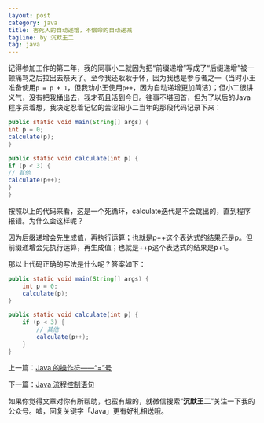 ```yaml
---
layout: post
category: java
title: 害死人的自动递增，不偿命的自动递减
tagline: by 沉默王二
tag: java
---
```


记得参加工作的第二年，我的同事小二就因为把“前缀递增”写成了“后缀递增”被一顿痛骂之后拉出去祭天了。至今我还耿耿于怀，因为我也是参与者之一（当时小王准备使用`p = p + 1`，但我劝小王使用`p++`，因为自动递增更加简洁）；但小二很讲义气，没有把我捅出去，我才苟且活到今日。往事不堪回首，但为了以后的Java程序员着想，我决定忍着记忆的苦涩把小二当年的那段代码记录下来：


<!--more-->



```java
public static void main(String[] args) {
int p = 0;
calculate(p);
}

public static void calculate(int p) {
if (p < 3) {
// 其他
calculate(p++);
}
}
```

按照以上的代码来看，这是一个死循环，calculate迭代是不会跳出的，直到程序报错。为什么会这样呢？

因为后缀递增会先生成值，再执行运算；也就是p++这个表达式的结果还是p。但前缀递增会先执行运算，再生成值；也就是++p这个表达式的结果是p+1。

那以上代码正确的写法是什么呢？答案如下：

```java
public static void main(String[] args) {
	int p = 0;
	calculate(p);
}

public static void calculate(int p) {
	if (p < 3) {
		// 其他
		calculate(p++);
	}
}
```

上一篇：[Java 的操作符——“=”号](http://www.itwanger.com/java/2019/11/06/java-caozuofu-denghao.html)

下一篇：[Java 流程控制语句](http://www.itwanger.com/java/2019/11/06/java-liuchengkongzhi.html)


如果你觉得文章对你有所帮助，也蛮有趣的，就微信搜索“**沉默王二**”关注一下我的公众号。嘘，回复关键字「Java」更有好礼相送哦。
